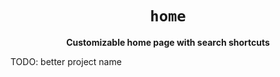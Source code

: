 <div align="center">
  <h1><code>home</code></h1>
  <p><strong>Customizable home page with search shortcuts</strong></p>
</div>

TODO: better project name
